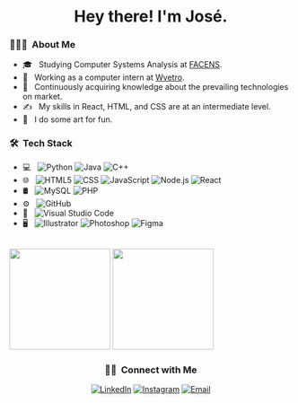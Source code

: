 <h1 align="center"> Hey there! I'm José.</h2>

<h3> 👨🏻‍💻 &nbsp;About Me </h3>

- 🎓 &nbsp; Studying Computer Systems Analysis at <a href="https://facens.br/">FACENS</a>.
- 💼 &nbsp; Working as a computer intern at <a href="https://wvetro.com.br">Wvetro</a>.
- 🌱 &nbsp; Continuously acquiring knowledge about the prevailing technologies on market.
- ✍️ &nbsp; My skills in React, HTML, and CSS are at an intermediate level.
- 🎨 &nbsp; I do some art for fun.

<h3> 🛠 &nbsp;Tech Stack</h3>

- 💻 &nbsp;
  ![Python](https://img.shields.io/badge/-Python-333333?style=flat&logo=python)
  ![Java](https://img.shields.io/badge/-Java-333333?style=flat&logo=Java&logoColor=007396)
  ![C++](https://img.shields.io/badge/-C++-333333?style=flat&logo=C%2B%2B&logoColor=00599C)
- 🌐 &nbsp;
  ![HTML5](https://img.shields.io/badge/-HTML5-333333?style=flat&logo=HTML5)
  ![CSS](https://img.shields.io/badge/-CSS-333333?style=flat&logo=CSS3&logoColor=1572B6)
  ![JavaScript](https://img.shields.io/badge/-JavaScript-333333?style=flat&logo=javascript)
  ![Node.js](https://img.shields.io/badge/-Node.js-333333?style=flat&logo=node.js)
  ![React](https://img.shields.io/badge/-React-333333?style=flat&logo=react)
- 🛢 &nbsp;
  ![MySQL](https://img.shields.io/badge/-MySQL-333333?style=flat&logo=mysql)
  ![PHP](https://img.shields.io/badge/-PHP-333333?style=flat&logo=mysql)
- ⚙️ &nbsp;
  ![GitHub](https://img.shields.io/badge/-GitHub-333333?style=flat&logo=github)
- 🔧 &nbsp;
  ![Visual Studio Code](https://img.shields.io/badge/-Visual%20Studio%20Code-333333?style=flat&logo=visual-studio-code&logoColor=007ACC)
- 🖥 &nbsp;
  ![Illustrator](https://img.shields.io/badge/-Illustrator-333333?style=flat&logo=adobe-illustrator)
  ![Photoshop](https://img.shields.io/badge/-Photoshop-333333?style=flat&logo=adobe-photoshop)
  ![Figma](https://img.shields.io/badge/-Figma-333333?style=flat&logo=figma)

<br/>

  <img height="180em" src="https://github-readme-stats-eight-theta.vercel.app/api?username=jramoss02&show_icons=true&theme=buefy&include_all_commits=true&count_private=true" />
  <img height="180em" src="https://github-readme-stats-eight-theta.vercel.app/api/top-langs/?username=jramoss02&layout=compact&langs_count=8&theme=buefy" />

<br/>

<h3 align="center"> 🤝🏻 &nbsp;Connect with Me </h3>

<p align="center">
<a href="https://www.linkedin.com/in/josé-roberto-ramos"><img alt="LinkedIn" src="https://img.shields.io/badge/LinkedIn-Jos%C3%A9%20Ramos-blue?style=flat-square&logo=linkedin"></a>
<a href="https://www.instagram.com/jramoss._/"><img alt="Instagram" src="https://img.shields.io/badge/Instagram-jramoss.__-blue?style=flat-square&logo=instagram"></a>
<a href="mailto:02.jrsramos@gmail.com"><img alt="Email" src="https://img.shields.io/badge/Email-02.jrsramos@gmail.com-blue?style=flat-square&logo=gmail"></a>
</p>
